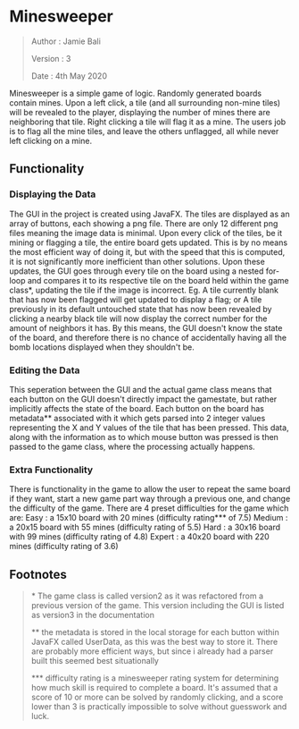 # Minesweeper

>Author : Jamie Bali
>
>Version : 3
>
>Date : 4th May 2020

Minesweeper is a simple game of logic. Randomly generated boards contain mines. 
Upon a left click, a tile (and all surrounding non-mine tiles) will be revealed
to the player, displaying the number of mines there are neighboring that tile.
Right clicking a tile will flag it as a mine. The users job is to flag all the
mine tiles, and leave the others unflagged, all while never left clicking on a
mine.


## Functionality

### Displaying the Data

The GUI in the project is created using JavaFX. The tiles are displayed as an
array of buttons, each showing a png file. There are only 12 different png files
meaning the image data is minimal.
Upon every click of the tiles, be it mining or flagging a tile, the entire board
gets updated. This is by no means the most efficient way of doing it, but with 
the speed that this is computed, it is not significantly more inefficient than
other solutions.
Upon these updates, the GUI goes through every tile on the board using a nested
for-loop and compares it to its respective tile on the board held within the 
game class*, updating the tile if the image is incorrect.
Eg. A tile currently blank that has now been flagged will get updated to display
    a flag; or
    A tile previously in its default untouched state that has now been revealed
    by clicking a nearby black tile will now display the correct number for the
    amount of neighbors it has.
By this means, the GUI doesn't know the state of the board, and therefore there
is no chance of accidentally having all the bomb locations displayed when they 
shouldn't be.


### Editing the Data

This seperation between the GUI and the actual game class means that each button
on the GUI doesn't directly impact the gamestate, but rather implicitly affects
the state of the board.
Each button on the board has metadata** associated with it which gets parsed 
into 2 integer values representing the X and Y values of the tile that has been
pressed. This data, along with the information as to which mouse button was
pressed is then passed to the game class, where the processing actually happens.

### Extra Functionality

There is functionality in the game to allow the user to repeat the same board if
they want, start a new game part way through a previous one, and change the 
difficulty of the game. There are 4 preset difficulties for the game which are:
Easy : a 15x10 board with 20 mines (difficulty rating*** of 7.5)
Medium : a 20x15 board with 55 mines (difficulty rating of 5.5)
Hard : a 30x16 board with 99 mines (difficulty rating of 4.8)
Expert : a 40x20 board with 220 mines (difficulty rating of 3.6)





## Footnotes

>\* The game class is called version2 as it was refactored from a previous version of the game. This version including the GUI is listed as version3 in the documentation
>
> \*\* the metadata is stored in the local storage for each button within JavaFX called UserData, as this was the best way to store it. There are probably more efficient ways, but since i already had a parser built this seemed best situationally 
> 
> \*\*\* difficulty rating is a minesweeper rating system for determining how much skill is required to complete a board. It's assumed that a score of 10 or more can be solved by randomly clicking, and a score lower than 3 is practically impossible to solve without guesswork and luck.
